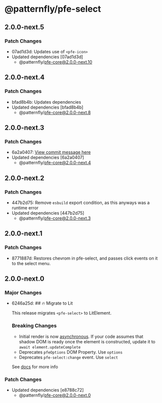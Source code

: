 # @patternfly/pfe-select

## 2.0.0-next.5

### Patch Changes

- 07ad1d3d: Updates use of `<pfe-icon>`
- Updated dependencies [07ad1d3d]
  - @patternfly/pfe-core@2.0.0-next.10

## 2.0.0-next.4

### Patch Changes

- bfad8b4b: Updates dependencies
- Updated dependencies [bfad8b4b]
  - @patternfly/pfe-core@2.0.0-next.8

## 2.0.0-next.3

### Patch Changes

- 6a2a0407: [View commit message here](https://gist.github.com/heyMP/200fc0b840690541475923facba393ab)
- Updated dependencies [6a2a0407]
  - @patternfly/pfe-core@2.0.0-next.4

## 2.0.0-next.2

### Patch Changes

- 447b2d75: Remove `esbuild` export condition, as this anyways was a runtime error
- Updated dependencies [447b2d75]
  - @patternfly/pfe-core@2.0.0-next.3

## 2.0.0-next.1

### Patch Changes

- 8771887d: Restores chevrom in pfe-select, and passes click events on it to the select menu.

## 2.0.0-next.0

### Major Changes

- 6246a25d: ## 🔥 Migrate to Lit

  This release migrates `<pfe-select>` to LitElement.

  ### Breaking Changes

  - Initial render is now [asynchronous](https://lit.dev/docs/components/lifecycle/#reactive-update-cycle).
    If your code assumes that shadow DOM is ready once the element is constructed, update it to `await element.updateComplete`
  - Deprecates `pfeOptions` DOM Property. Use `options`
  - Deprecates `pfe-select:change` event. Use `select`

  See [docs](https://patternflyelements.org/components/select/) for more info

### Patch Changes

- Updated dependencies [e8788c72]
  - @patternfly/pfe-core@2.0.0-next.0
